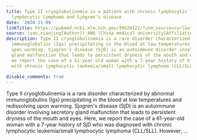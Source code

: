 ```yaml
---
title: Type II cryoglobulinemia in a patient with chronic lymphocytic leukemia/small
  lymphocytic lymphoma and Sjögren's disease
date: '2024-11-09'
linkTitle: https://pubmed.ncbi.nlm.nih.gov/39520122/?utm_source=curl&utm_medium=rss&utm_campaign=pubmed-2&utm_content=1T5FW5K6kI7Ui-YFfm6b8NuT1rAqMfZcYcvuOELhU7ZdLYMMmI&fc=20220727230845&ff=20241113193158&v=2.18.0.post9+e462414
source: (yan,xiaojing[Author]) AND (China medical university[Affiliation])
description: Type II cryoglobulinemia is a rare disorder characterized by abnormal
  immunoglobulins (Igs) precipitating in the blood at low temperatures and redissolving
  upon warming. Sjogren's disease (SjD) is an autoimmune disorder involving secretory
  gland malfunction that leads to persistent dryness of the mouth and eyes. Here,
  we report the case of a 61-year-old woman with a 7-year history of SjD who was diagnosed
  with chronic lymphocytic leukemia/small lymphocytic lymphoma (CLL/SLL). However,
  ...
disable_comments: true
---
```

Type II cryoglobulinemia is a rare disorder characterized by abnormal immunoglobulins (Igs) precipitating in the blood at low temperatures and redissolving upon warming. Sjogren's disease (SjD) is an autoimmune disorder involving secretory gland malfunction that leads to persistent dryness of the mouth and eyes. Here, we report the case of a 61-year-old woman with a 7-year history of SjD who was diagnosed with chronic lymphocytic leukemia/small lymphocytic lymphoma (CLL/SLL). However, ...